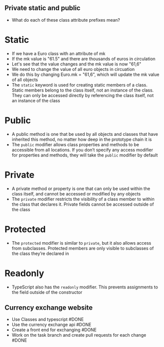 



## Private static and public
- What do each of these class attribute prefixes mean?


# Static
- If we have a Euro class with an attribute of mk
- If the mk value is "61.5" and there are thousands of euros in circulation
- Let's see that the value changes and the mk value is now "61,6"
- We need to change the value of all euro objects in circuation
- We do this by changing Euro.mk = "61,6", which will update the mk value of all objects
- The `static` keyword is used for creating static members of a class. Static members belong to the class itself, not an instance of the class. They can only be accessed directly by referencing the class itself, not an instance of the class
# Public
- A public method is one that be used by all objects and classes that have inherited this method, no matter how deep in the prototype chain it is
- The `public` modifier allows class properties and methods to be accessible from all locations. If you don’t specify any access modifier for properties and methods, they will take the `public` modifier by default

# Private
- A private method or property is one that can only be used within the class itself, and cannot be accessed or modified by any objects
- The `private` modifier restricts the visibility of a class member to within the class that declares it. Private fields cannot be accessed outside of the class
# Protected
- The `protected` modifier is similar to `private`, but it also allows access from subclasses. Protected members are only visible to subclasses of the class they’re declared in

# Readonly
- TypeScript also has the `readonly` modifier. This prevents assignments to the field outside of the constructor

## Currency exchange website
- Use Classes and typescript #DONE 
- Use the currency exchange api #DONE 
- Create a front end for exchanging #DONE 
- Work on the task branch and create pull requests for each change #DONE 